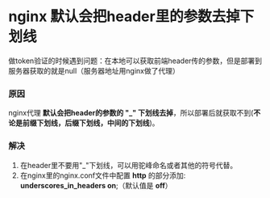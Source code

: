 nginx 默认会把header里的参数去掉下划线
=======================================================================
做token验证的时候遇到问题：在本地可以获取前端header传的参数，但是部署到服务器获取的就是null（服务器地址用nginx做了代理）

### 原因
nginx代理 **默认会把header的参数的 "_" 下划线去掉**，所以部署后就获取不到(**不论是前缀下划线，后缀下划线，中间的下划线**)。

### 解决
1. 在header里不要用"_"下划线，可以用驼峰命名或者其他的符号代替。
2. 在nginx里的nginx.conf文件中配置 **http** 的部分添加: **underscores_in_headers on**;（默认值是 **off**）